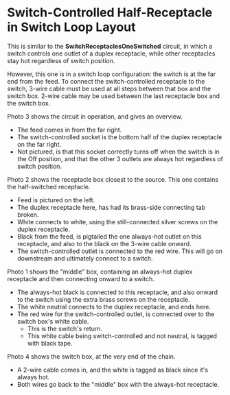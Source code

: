 # Switch-Controlled Half-Receptacle in Switch Loop Layout

This is similar to the **SwitchReceptaclesOneSwitched** circuit, in which a switch controls one outlet of a duplex receptacle, while other receptacles stay hot regardless of switch position.

However, this one is in a switch loop configuration: the switch is at the far end from the feed. To connect the switch-controlled receptacle to the switch, 3-wire cable must be used at all steps between that box and the switch box. 2-wire cable may be used between the last receptacle box and the switch box.

Photo 3 shows the circuit in operation, and gives an overview.
  * The feed comes in from the far right.
  * The switch-controlled socket is the bottom half of the duplex receptacle on the far right.
  * Not pictured, is that this socket correctly turns off when the switch is in the Off position, and that the other 3 outlets are always hot regardless of switch position.

Photo 2 shows the receptacle box closest to the source. This one contains the half-switched receptacle.
  * Feed is pictured on the left.
  * The duplex receptacle here, has had its brass-side connecting tab broken.
  * White connects to white, using the still-connected silver screws on the duplex receptacle.
  * Black from the feed, is pigtailed the one always-hot outlet on this receptacle, and also to the black on the 3-wire cable onward.
  * The switch-controlled outlet is connected to the red wire. This will go on downstream and ultimately connect to a switch.

Photo 1 shows the "middle" box, containing an always-hot duplex receptacle and then connecting onward to a switch.
  * The always-hot black is connected to this receptacle, and also onward to the switch using the extra brass screws on the receptacle.
  * The white neutral connects to the duplex receptacle, and ends here.
  * The red wire for the switch-controlled outlet, is connected over to the switch box's white cable.
    * This is the switch's return.
    * This white cable being switch-controlled and not neutral, is tagged with black tape.

Photo 4 shows the switch box, at the very end of the chain.
  * A 2-wire cable comes in, and the white is tagged as black since it's always hot.
  * Both wires go back to the "middle" box with the always-hot receptacle.

